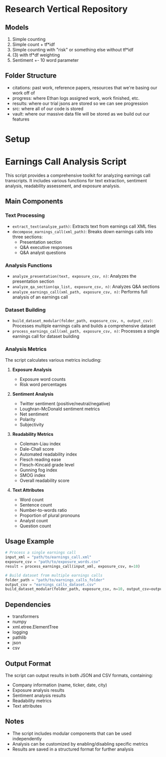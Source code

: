 # Research Vertical Repository

## Models
1. Simple counting
2. Simple count + tf*idf
3. Simple counting with "risk" or something else without tf*idf
4. (3) with tf*df weighting
5. Sentiment +- 10 word parameter


## Folder Structure
- citations: past work, reference papers, resources that we're basing our work off of
- progress: where Ethan logs assigned work, work finished, etc.
- results: where our trial jsons are stored so we can see progression
- src: where all of our code is stored
- vault: where our massive data file will be stored as we build out our features

# Setup

# Earnings Call Analysis Script

This script provides a comprehensive toolkit for analyzing earnings call transcripts. It includes various functions for text extraction, sentiment analysis, readability assessment, and exposure analysis.

## Main Components

### Text Processing
- `extract_text(analyze_path)`: Extracts text from earnings call XML files
- `decompose_earnings_call(xml_path)`: Breaks down earnings calls into three sections:
  - Presentation section
  - Q&A executive responses
  - Q&A analyst questions

### Analysis Functions
- `analyze_presentation(text, exposure_csv, n)`: Analyzes the presentation section
- `analyze_qa_section(qa_list, exposure_csv, n)`: Analyzes Q&A sections
- `analyze_earnings_call(xml_path, exposure_csv, n)`: Performs full analysis of an earnings call

### Dataset Building
- `build_dataset_modular(folder_path, exposure_csv, n, output_csv)`: Processes multiple earnings calls and builds a comprehensive dataset
- `process_earnings_call(xml_path, exposure_csv, n)`: Processes a single earnings call for dataset building

### Analysis Metrics
The script calculates various metrics including:

1. **Exposure Analysis**
   - Exposure word counts
   - Risk word percentages

2. **Sentiment Analysis**
   - Twitter sentiment (positive/neutral/negative)
   - Loughran-McDonald sentiment metrics
   - Net sentiment
   - Polarity
   - Subjectivity

3. **Readability Metrics**
   - Coleman-Liau index
   - Dale-Chall score
   - Automated readability index
   - Flesch reading ease
   - Flesch-Kincaid grade level
   - Gunning fog index
   - SMOG index
   - Overall readability score

4. **Text Attributes**
   - Word count
   - Sentence count
   - Number-to-words ratio
   - Proportion of plural pronouns
   - Analyst count
   - Question count

## Usage Example

```python
# Process a single earnings call
input_xml = "path/to/earnings_call.xml"
exposure_csv = "path/to/exposure_words.csv"
result = process_earnings_call(input_xml, exposure_csv, n=10)

# Build dataset from multiple earnings calls
folder_path = "path/to/earnings_calls_folder"
output_csv = "earnings_calls_dataset.csv"
build_dataset_modular(folder_path, exposure_csv, n=10, output_csv=output_csv)
```

## Dependencies
- transformers
- numpy
- xml.etree.ElementTree
- logging
- pathlib
- json
- csv

## Output Format
The script can output results in both JSON and CSV formats, containing:
- Company information (name, ticker, date, city)
- Exposure analysis results
- Sentiment analysis results
- Readability metrics
- Text attributes

## Notes
- The script includes modular components that can be used independently
- Analysis can be customized by enabling/disabling specific metrics
- Results are saved in a structured format for further analysis


